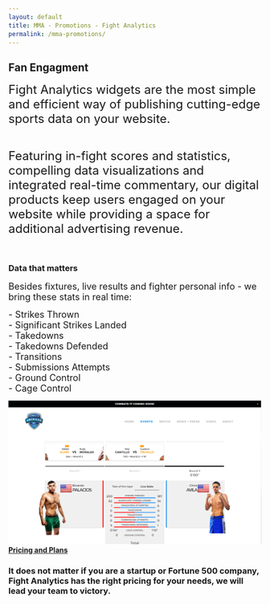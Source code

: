 ```yaml
---
layout: default
title: MMA - Promotions - Fight Analytics
permalink: /mma-promotions/
---
```


<article id="page" class="page jumbotron">
  <div class="container">
    <div class="row">
      <div class="col-md-12">
        <div class="text-container col-md-8">
          <h1>Fan Engagment</h1>
        </div>
      </div>
    </div>
  </div>
</article>

<section class="products section">
  <article>
    <div class="container">
      <section class="features section">
        <div class="row">
          <div class="col-md-12">
            <div class="text-container">
              <p>
                <font size="5">Fight Analytics widgets are the most simple and efficient way of publishing cutting-edge sports data on your website.</font>
              </p>
              <br />
              <p>
                <font size="5">Featuring in-fight scores and statistics, compelling data visualizations and integrated real-time commentary, our digital products keep users engaged on your website while providing a space for additional advertising revenue.</font>
              </p>
              <br />
            </div>
          </div>
        </div>
        <div class="row product-item">
          <div class="card-lg">
            <div class="container">
              <div class="text text-1">
                <div class="text-container col-sm-4">
                  <h3>Data that matters</h3>
                  <p>
                    <font size="4">Besides fixtures, live results and fighter personal info - we bring these stats in real time:</font>
                  </p>
                  <p>
                    <font size="4">- Strikes Thrown
                      <br /> - Significant Strikes Landed
                      <br /> - Takedowns
                      <br /> - Takedowns Defended
                      <br /> - Transitions
                      <br /> - Submissions Attempts
                      <br /> - Ground Control
                      <br /> - Cage Control</font>
                  </p>
                </div>
              </div>
              <div class="col-sm-8">
                <div class="mockup mockup-1">
                  <div class="mockup-header">
                    <span class="glyphicon glyphicon-menu-hamburger pull-right" aria-hidden="true"></span>
                    <div class="mc-button-group">
                      <div class="mc-button mc-button-order-1">
                      </div>
                      <div class="mc-button mc-button-order-2">
                      </div>
                      <div class="mc-button mc-button-order-3">
                      </div>
                    </div>
                    <div class="f-search-group">
                      <div class="f-search-input">
                      </div>
                    </div>
                  </div>
                  <div class="mockup-body">
                    <img src="/images/mockup-mmapromotions.png" />
                  </div>
                </div>
              </div>
            </div>
          </div>
        </div>
      </section>
    </div>
  </article>
</section>

<div class="well well-lg">
  <div class="container">
    <a href="/pricing" class="btn btn-primary btn-lg"><strong>Pricing and Plans</strong></a>
    <h3>It does not matter if you are a startup or Fortune 500 company, Fight Analytics has the right pricing for your needs, we will lead your team to victory.</h3>
  </div>
</div>
